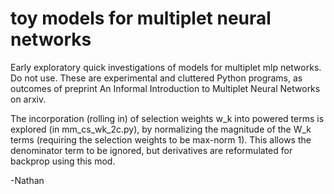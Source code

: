 # toy models for multiplet neural networks 
Early exploratory quick investigations of models for multiplet mlp networks.  Do not use.  These are experimental and cluttered Python programs, as outcomes of preprint An Informal Introduction to Multiplet Neural Networks on arxiv.

The incorporation (rolling in) of selection weights w_k into powered terms is explored (in mm_cs_wk_2c.py), by normalizing the magnitude of the W_k terms (requiring the selection weights to be max-norm 1).   This allows the denominator term to be ignored, but derivatives are reformulated for backprop using this mod.



-Nathan
